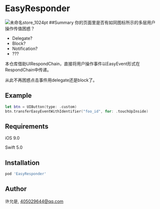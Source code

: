 # EasyResponder

![未命名store_1024pt](/Users/fangzhitao/Desktop/Netmi/EasyResponder/Example/EasyResponder/Images.xcassets/AppIcon.appiconset/未命名store_1024pt.png)
##Summary
你的页面里是否有如同图标所示的多层用户操作传值困惑？
- Delegate?
- Block?
- Notification?
- ???

本仓库借助UIRespondChain，直接将用户操作事件以EasyEvent形式在RespondChain中传递。

从此不再困惑点击事件用delegate还是block了。

## Example

```swift
let btn = UIButton(type: .custom)
btn.transferEasyEventWithIdentifier("foo_id", for: .touchUpInside)
```


## Requirements
iOS 9.0

Swift 5.0

## Installation

```ruby
pod 'EasyResponder'
```

## Author

许允是, 405029644@qq.com